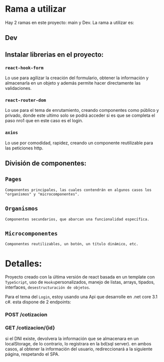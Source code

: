 # Rama a utilizar

Hay 2 ramas en este proyecto: main y Dev.
La rama a utilizar es:

## Dev



## Instalar librerias en el proyecto:

### `react-hook-form`
Lo use para agilizar la creación del formulario, obtener la información y almacenarla en un objeto y además permite hacer directamente las validaciones.

### `react-router-dom`
Lo use para el tema de enrutamiento, creando componentes como público y privado, donde este ultimo solo se podrá acceder si es que se completa el paso nro1 que en este caso es el login.

### `axios`
Lo use por comodidad, rapidez, creando un componente reutilizable para las peticiones http.

## División de componentes:

## `Pages`
    Componentes principales, las cuales contendrán en algunos casos los "organísmos" y "microcomponentes".
    
## `Organismos`
    Componentes secundarios, que abarcan una funcionalidad específica.
    
## `Microcomponentes`
    Componentes reutilizables, un botón, un título dinámico, etc.
    
# Detalles:

Proyecto creado con la última versión de react basada en un template con `TypeScript`, uso de `Hooks`personalizados, manejo de listas, arrays, tipados, interfaces,
`desestructuración de objetos`.

Para el tema del `Login`, estoy usando una Api que desarrolle en .net core 3.1 c#. esta dispone de 2 endpoints: 
### POST /cotizacion
### GET /cotizacion/{id}
si el DNI existe, devolvera la información que se almacenara en un localStorage, de lo contrario, lo registrara en la bd(sql server). en ambos casos, al obtener la información del usuario, redireccionará a la siguiente página, respetando el SPA.
